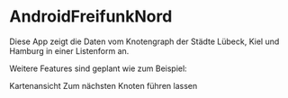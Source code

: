 AndroidFreifunkNord
===================

Diese App zeigt die Daten vom Knotengraph der Städte Lübeck, Kiel und Hamburg in einer Listenform an.

Weitere Features sind geplant wie zum Beispiel:

Kartenansicht
Zum nächsten Knoten führen lassen
